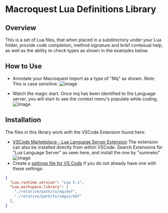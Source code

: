 # Macroquest Lua Definitions Library
## Overview
This is a set of Lua files, that when placed in a subdirectory under your Lua folder, provide code completion, method signature and brief contexual help, as well as the ability to check types as shown in the examples below.  

## How to Use
- Annotate your Macroquest import as a type of "Mq" as shown.  *Note:* This is case sensitive.
![image](https://user-images.githubusercontent.com/414568/189778453-5910f65d-2dee-45b9-a95e-faf24423c1ed.png)

- Watch the magic start.  Once mq has been identified to the Language server, you will start to see the context menu's populate while coding.
![image](https://user-images.githubusercontent.com/414568/189778777-e386e385-2065-4d00-b3cd-780f3a1946b2.png)

## Installation
The files in this library work with the VSCode Extension found here:
- [VSCode Marketplace - Lua Language Server Extension](https://marketplace.visualstudio.com/items?itemName=sumneko.lua)
The extension can also be installed directly from within VSCode.  Search Extensions for "Lua Language Server" as seen here, and install the one by "sumneko"
![image](https://user-images.githubusercontent.com/414568/189777359-887c937a-5453-4ea0-a8f0-5c41ea4d6b66.png)
- Create a  [settings file for VS Code](https://code.visualstudio.com/docs/getstarted/settings#_workspace-settingsjson-location) if you do not already have one with these settings:
```json
{
  "Lua.runtime.version": "Lua 5.1",
  "Lua.workspace.library": [
    "./relative/path/to/mq/def",
    "./relative/path/to/imgui/def"
  ],
}
```
